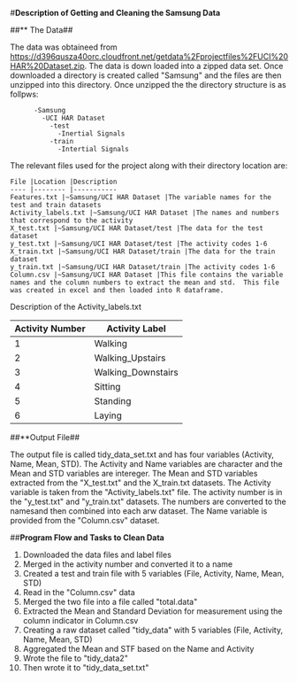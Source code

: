 #**Description of Getting and Cleaning the Samsung Data**

##** The Data##

  The data was obtaineed from https://d396qusza40orc.cloudfront.net/getdata%2Fprojectfiles%2FUCI%20HAR%20Dataset.zip.  The data is down loaded into a zipped data set.  Once downloaded a directory is created called "Samsung" and the files are then unzipped into this directory.  Once unzipped the the directory structure is as follpws:
  
          -Samsung
            -UCI HAR Dataset
              -test
                -Inertial Signals
              -train
                -Intertial Signals
                
  The relevant files used for the project along with their directory location are:
  
    File |Location |Description
    ---- |-------- |-----------
    Features.txt |~Samsung/UCI HAR Dataset |The variable names for the test and train datasets
    Activity_labels.txt |~Samsung/UCI HAR Dataset |The names and numbers that correspond to the activity
    X_test.txt |~Samsung/UCI HAR Dataset/test |The data for the test dataset
    y_test.txt |~Samsung/UCI HAR Dataset/test |The activity codes 1-6 
    X_train.txt |~Samsung/UCI HAR Dataset/train |The data for the train dataset
    y_train.txt |~Samsung/UCI HAR Dataset/train |The activity codes 1-6
    Column.csv |~Samsung/UCI HAR Dataset |This file contains the variable names and the column numbers to extract the mean and std.  This file was created in excel and then loaded into R dataframe.
    
  Description of the Activity_labels.txt
  
  Activity Number |Activity Label
  --------------- |--------------
  1 |Walking
  2 |Walking_Upstairs
  3 |Walking_Downstairs
  4 |Sitting
  5 |Standing
  6 |Laying
  
##**Output File##

The output file is called tidy_data_set.txt and has four variables (Activity, Name, Mean, STD).  The Activity and Name variables are character and the Mean and STD variables are intereger.  The Mean and STD variables extracted from the "X_test.txt" and the X_train.txt datasets.  The Activity variable is taken from the "Activity_labels.txt" file.  The activity number is in the "y_test.txt" and "y_train.txt" datasets.  The numbers are converted to the namesand then combined into each arw dataset.  The Name variable is provided from the "Column.csv" dataset.
  
##**Program Flow and Tasks to Clean Data**

  1. Downloaded the data files and label files
  2. Merged in the activity number and converted it to a name
  3. Created a test and train file with 5 variables (File, Activity, Name, Mean, STD)
  4. Read in the "Column.csv" data
  5. Merged the two file into a file called "total.data"
  6. Extracted the Mean and Standard Deviation for measurement using the column indicator in Column.csv
  7. Creating a raw dataset called "tidy_data" with 5 variables (File, Activity, Name, Mean, STD)
  8. Aggregated the Mean and STF based on the Name and Activity
  9. Wrote the file to "tidy_data2"
  10. Then wrote it to "tidy_data_set.txt"
   
